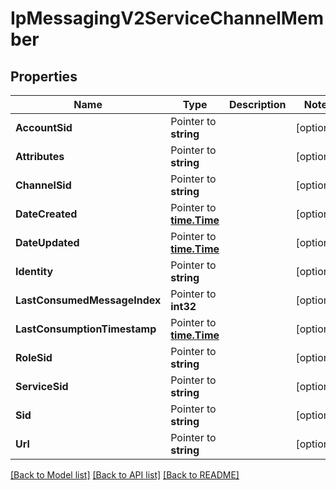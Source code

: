 # IpMessagingV2ServiceChannelMember

## Properties

Name | Type | Description | Notes
------------ | ------------- | ------------- | -------------
**AccountSid** | Pointer to **string** |  | [optional] 
**Attributes** | Pointer to **string** |  | [optional] 
**ChannelSid** | Pointer to **string** |  | [optional] 
**DateCreated** | Pointer to [**time.Time**](time.Time.md) |  | [optional] 
**DateUpdated** | Pointer to [**time.Time**](time.Time.md) |  | [optional] 
**Identity** | Pointer to **string** |  | [optional] 
**LastConsumedMessageIndex** | Pointer to **int32** |  | [optional] 
**LastConsumptionTimestamp** | Pointer to [**time.Time**](time.Time.md) |  | [optional] 
**RoleSid** | Pointer to **string** |  | [optional] 
**ServiceSid** | Pointer to **string** |  | [optional] 
**Sid** | Pointer to **string** |  | [optional] 
**Url** | Pointer to **string** |  | [optional] 

[[Back to Model list]](../README.md#documentation-for-models) [[Back to API list]](../README.md#documentation-for-api-endpoints) [[Back to README]](../README.md)


